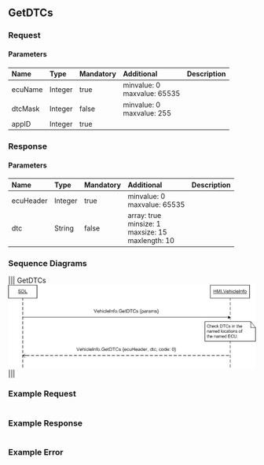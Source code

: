 ## GetDTCs


### Request

#### Parameters

|Name|Type|Mandatory|Additional|Description|
|:---|:---|:--------|:---------|:----------|
|ecuName|Integer|true|minvalue: 0<br>maxvalue: 65535||
|dtcMask|Integer|false|minvalue: 0<br>maxvalue: 255||
|appID|Integer|true|||

### Response

#### Parameters

|Name|Type|Mandatory|Additional|Description|
|:---|:---|:--------|:---------|:----------|
|ecuHeader|Integer|true|minvalue: 0<br>maxvalue: 65535||
|dtc|String|false|array: true<br>minsize: 1<br>maxsize: 15<br>maxlength: 10||

### Sequence Diagrams
|||
GetDTCs
![GetDTCs](./assets/GetDTCs.png)
|||

### Example Request

```json

```
### Example Response

```json

```

### Example Error

```json

```
